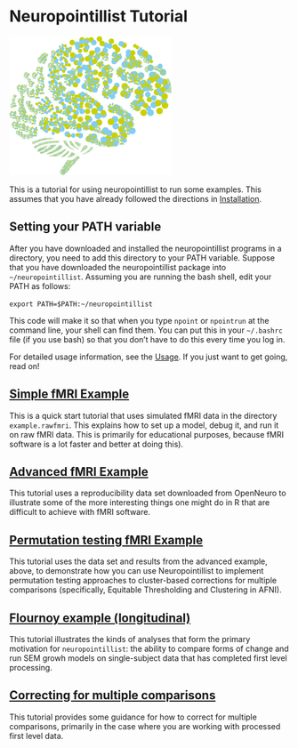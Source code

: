 # Neuropointillist Tutorial

<img src="logo.jpg" alt="Neuropointillist logo" height="250"/>

This is a tutorial for using neuropointillist to run some examples. This assumes that you have already followed the directions in [Installation](installation.md).

## Setting your PATH variable
After you have downloaded and installed the neuropointillist programs in a directory, you need to add this directory to your PATH variable. Suppose that you have downloaded the neuropointillist package into `~/neuropointillist`. Assuming you are running the bash shell, edit your PATH as follows:

`export PATH=$PATH:~/neuropointillist`

This code will make it so that when you type `npoint` or `npointrun` at the command line, your shell can find them. You can put this in your `~/.bashrc` file (if you use bash) so that you don’t have to do this every time you log in.

For detailed usage information, see the [Usage](usage.md). If you just want to get going, read on!

## [Simple fMRI Example](fmri.example.md)
This is a quick start tutorial that uses simulated fMRI data in the directory `example.rawfmri`. This explains how to set up a model, debug it, and run it on raw fMRI data. This is primarily for educational purposes, because fMRI software is a lot faster and better at doing this).

## [Advanced fMRI Example](fingerfootlips.example.md)
This tutorial uses a reproducibility data set downloaded from OpenNeuro to illustrate some of the more interesting things one might do in R that are difficult to achieve with fMRI software. 

## [Permutation testing fMRI Example](fingerfootlips_permute.md)
This tutorial uses the data set and results from the advanced example, above, to demonstrate how you can use Neuropointillist to implement permutation testing approaches to cluster-based corrections for multiple comparisons (specifically, Equitable Thresholding and Clustering in AFNI).

## [Flournoy example (longitudinal)](flournoy.example.md)
This tutorial illustrates the kinds of analyses that form the primary motivation for `neuropointillist`: the ability to compare forms of change and run SEM growh models on single-subject data that has completed first level processing. 

## [Correcting for multiple comparisons](clustercorrection.md)
This tutorial provides some guidance for how to correct for multiple comparisons, primarily in the case where you are working with processed first level data.
